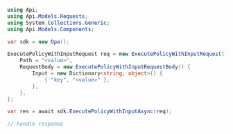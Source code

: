 <!-- Start SDK Example Usage [usage] -->
```csharp
using Api;
using Api.Models.Requests;
using System.Collections.Generic;
using Api.Models.Components;

var sdk = new Opa();

ExecutePolicyWithInputRequest req = new ExecutePolicyWithInputRequest() {
    Path = "<value>",
    RequestBody = new ExecutePolicyWithInputRequestBody() {
        Input = new Dictionary<string, object>() {
            { "key", "<value>" },
        },
    },
};

var res = await sdk.ExecutePolicyWithInputAsync(req);

// handle response
```
<!-- End SDK Example Usage [usage] -->